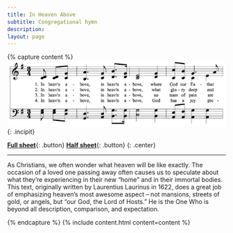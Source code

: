```yaml
---
title: In Heaven Above
subtitle: Congregational hymn
description: 
layout: page
---
```


{% capture content %}
![Incipit](/assets/images/incipit-in-heaven-above.jpg){: .incipit}

[**Full sheet**](/assets/docs/In-Heaven-Above.pdf){: .button}
[**Half sheet**](/assets/docs/In-Heaven-Above-Half.pdf){: .button}
{: .center}

* * *

As Christians, we often wonder what heaven will be like exactly. The occasion of a loved one passing away often causes us to speculate about what they’re experiencing in their new “home” and in their immortal bodies. This text, originally written by Laurentius Laurinus in 1622, does a great job of emphasizing heaven’s most awesome aspect – not mansions, streets of gold, or angels, but “our God, the Lord of Hosts.” He is the One Who is beyond all description, comparison, and expectation.

{% endcapture %}
{% include content.html content=content %}
